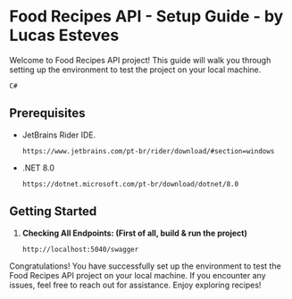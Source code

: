 # Food Recipes API - Setup Guide - by Lucas Esteves

Welcome to Food Recipes API project! This guide will walk you through setting up the environment to test the project on your local machine.

`C#`

## Prerequisites

- JetBrains Rider IDE.
   ```
   https://www.jetbrains.com/pt-br/rider/download/#section=windows
   ```
- .NET 8.0
   ```
   https://dotnet.microsoft.com/pt-br/download/dotnet/8.0
   ```
## Getting Started

1. **Checking All Endpoints: (First of all, build & run the project)**

    ```
    http://localhost:5040/swagger
    ```
Congratulations! You have successfully set up the environment to test the Food Recipes API project on your local machine. If you encounter any issues, feel free to reach out for assistance. Enjoy exploring recipes!
